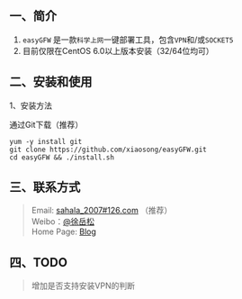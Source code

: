 ## 一、简介

1. `easyGFW` 是一款`科学上网`一键部署工具，包含`VPN`和/或`SOCKET5`
2. 目前仅限在CentOS 6.0以上版本安装（32/64位均可）

## 二、安装和使用

1、安装方法

通过Git下载（推荐）

	yum -y install git
	git clone https://github.com/xiaosong/easyGFW.git
	cd easyGFW && ./install.sh

## 三、联系方式

> Email: [sahala_2007#126.com](sahala_2007#126.com) （推荐）  
> Weibo：[@徐岳松](https://weibo.com/tbyuesong)  
> Home Page: [Blog](http://xiaosong.org/)  

## 四、TODO
> 增加是否支持安装VPN的判断  